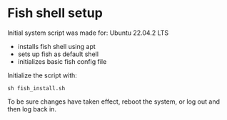 # Fish shell setup

Initial system script was made for: Ubuntu 22.04.2 LTS

-   installs fish shell using apt
-   sets up fish as default shell
-   initializes basic fish config file

Initialize the script with:

<code>sh fish_install.sh</code>

To be sure changes have taken effect, reboot the system, or log out and then log back in.
